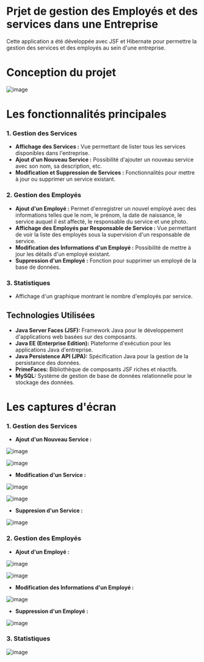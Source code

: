 # Prjet de gestion des Employés et des services dans une Entreprise

Cette application a été développée avec JSF et Hibernate pour permettre la gestion des services et des employés au sein d'une entreprise.

# Conception du projet 

![image](https://github.com/nainiaasmaa/jsf/assets/147659638/b50a11eb-a868-4779-a1ca-7751657a82ca)

# Les fonctionnalités principales

### 1. Gestion des Services

- **Affichage des Services :** Vue permettant de lister tous les services disponibles dans l'entreprise.
- **Ajout d'un Nouveau Service :** Possibilité d'ajouter un nouveau service avec son nom, sa description, etc.
- **Modification et Suppression de Services :** Fonctionnalités pour mettre à jour ou supprimer un service existant.

### 2. Gestion des Employés

- **Ajout d'un Employé :** Permet d'enregistrer un nouvel employé avec des informations telles que le nom, le prénom, la date de naissance, le service auquel il est affecté, le responsable du service et une photo.
- **Affichage des Employés par Responsable de Service :** Vue permettant de voir la liste des employés sous la supervision d'un responsable de service.
- **Modification des Informations d'un Employé :** Possibilité de mettre à jour les détails d'un employé existant.
- **Suppression d'un Employé :** Fonction pour supprimer un employé de la base de données.

### 3. Statistiques

- Affichage d'un graphique montrant le nombre d'employés par service.

## Technologies Utilisées

- **Java Server Faces (JSF):** Framework Java pour le développement d'applications web basées sur des composants.
- **Java EE (Enterprise Edition):** Plateforme d'exécution pour les applications Java d'entreprise.
- **Java Persistence API (JPA):** Spécification Java pour la gestion de la persistance des données.
- **PrimeFaces:** Bibliothèque de composants JSF riches et réactifs.
- **MySQL:** Système de gestion de base de données relationnelle pour le stockage des données.

# Les captures d'écran 

### 1. Gestion des Services

- **Ajout d'un Nouveau Service :**

![image](https://github.com/nainiaasmaa/jsf/assets/147659638/aa5dcc72-e4c5-4d7f-b8fe-197402eaf264)

![image](https://github.com/nainiaasmaa/jsf/assets/147659638/a0add0e8-7ba2-44b1-8d8a-2de8642f656b)

- **Modification d'un Service :**

![image](https://github.com/nainiaasmaa/jsf/assets/147659638/83b0f8f8-8fa9-45ee-a762-68a646e20b7d)

![image](https://github.com/nainiaasmaa/jsf/assets/147659638/9eb6da67-cd9c-41ea-86e4-9462635544bd)

- **Suppresion d'un Service :**

![image](https://github.com/nainiaasmaa/jsf/assets/147659638/f34b12d0-766a-46cf-b0ef-55b71969a276)

### 2. Gestion des Employés

- **Ajout d'un Employé :**

![image](https://github.com/nainiaasmaa/jsf/assets/147659638/773164a9-8de4-4e52-841a-4c19f19fffdc)

![image](https://github.com/nainiaasmaa/jsf/assets/147659638/57fc4eef-6fbd-4f21-ac3a-29b217149879)

- **Modification des Informations d'un Employé :**

![image](https://github.com/nainiaasmaa/jsf/assets/147659638/c07e1468-0445-49fd-9125-3f921a6e6162)

- **Suppression d'un Employé :**

![image](https://github.com/nainiaasmaa/jsf/assets/147659638/29607274-fa8d-4773-9407-c7f7aaa14bfc)

### 3. Statistiques

![image](https://github.com/nainiaasmaa/jsf/assets/147659638/6008bc6a-410a-45ca-8e64-0db3fd43206a)
